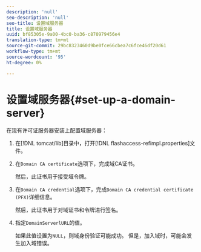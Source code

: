 ```yaml
---
description: 'null'
seo-description: 'null'
seo-title: 设置域服务器
title: 设置域服务器
uuid: bf85305e-9a00-4bc0-ba36-c870979456e4
translation-type: tm+mt
source-git-commit: 29bc8323460d9be0fce66cbea7c6fce46df20d61
workflow-type: tm+mt
source-wordcount: '95'
ht-degree: 0%

---
```



# 设置域服务器{#set-up-a-domain-server}

在现有许可证服务器安装上配置域服务器：

1. 在[!DNL tomcat/lib]目录中，打开[!DNL flashaccess-refimpl.properties]文件。
1. 在`Domain CA certificate`选项下，完成域CA证书。

   然后，此证书用于接受域令牌。
1. 在`Domain CA credential`选项下，完成`Domain CA credential certificate (PFX)`详细信息。

   然后，此证书用于对域证书和令牌进行签名。
1. 指定`DomainServerlURL`的值。

   如果此值设置为`NULL`，则域身份验证可能成功。 但是，加入域时，可能会发生加入域错误。
